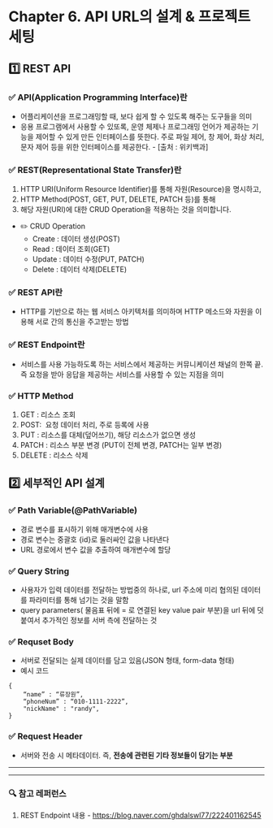 # Chapter 6. API URL의 설계 & 프로젝트 세팅


## 1️⃣ REST API

### ✅ API(Application Programming Interface)란
- 어플리케이션을 프로그래밍할 때, 보다 쉽게 할 수 있도록 해주는 도구들을 의미
- 응용 프로그램에서 사용할 수 있또록, 운영 체제나 프로그래밍 언어가 제공하는 기능을 제어할 수 있게 만든 인터페이스를 뜻한다. 주로 파일 제어, 창 제어, 화상 처리, 문자 제어 등을 위한 인터페이스를 제공한다. - [출처 : 위키백과]

### ✅ REST(Representational State Transfer)란
1. HTTP URI(Uniform Resource Identifier)를 통해 자원(Resource)을 명시하고,
2. HTTP Method(POST, GET, PUT, DELETE, PATCH 등)를 통해
3. 해당 자원(URI)에 대한 CRUD Operation을 적용하는 것을 의미합니다.

- ✏️ CRUD Operation
    - Create : 데이터 생성(POST)
    - Read : 데이터 조회(GET)
    - Update : 데이터 수정(PUT, PATCH)
    - Delete : 데이터 삭제(DELETE)

### ✅ REST API란
- HTTP를 기반으로 하는 웹 서비스 아키텍처를 의미하며 HTTP 메소드와 자원을 이용해 서로 간의 통신을 주고받는 방법

### ✅ REST Endpoint란
- 서비스를 사용 가능하도록 하는 서비스에서 제공하는 커뮤니케이션 채널의 한쪽 끝. 즉 요청을 받아 응답을 제공하는 서비스를 사용할 수 있는 지점을 의미

### ✅ HTTP Method
1. GET : 리소스 조회
2. POST:  요청 데이터 처리, 주로 등록에 사용
3. PUT : 리소스를 대체(덮어쓰기), 해당 리소스가 없으면 생성
4. PATCH : 리소스 부분 변경 (PUT이 전체 변경, PATCH는 일부 변경)
5. DELETE : 리소스 삭제


## 2️⃣ 세부적인 API 설계

### ✅ Path Variable(@PathVariable)
- 경로 변수를 표시하기 위해 매개변수에 사용
- 경로 변수는 중괄호 {id}로 둘러싸인 값을 나타낸다
- URL 경로에서 변수 값을 추출하여 매개변수에 할당

### ✅ Query String
- 사용자가 입력 데이터를 전달하는 방법중의 하나로, url 주소에 미리 협의된 데이터를 파라미터를 통해 넘기는 것을 말함
- query parameters( 물음표 뒤에 = 로 연결된 key value pair 부분)을 url 뒤에 덧붙여서 추가적인 정보를 서버 측에 전달하는 것

### ✅ Requset Body
- 서버로 전달되는 실제 데이터를 담고 있음(JSON 형태, form-data 형태)
- 예시 코드

```
{
	“name” : “류장원”,
	“phoneNum” : “010-1111-2222”,
	"nickName" : "randy",
}
```

### ✅ Request Header
- 서버와 전송 시 메타데이터. 즉, **전송에 관련된 기타 정보들이 담기는 부분**



---
---
### 🔍 참고 레퍼런스
1. REST Endpoint 내용 - https://blog.naver.com/ghdalswl77/222401162545

